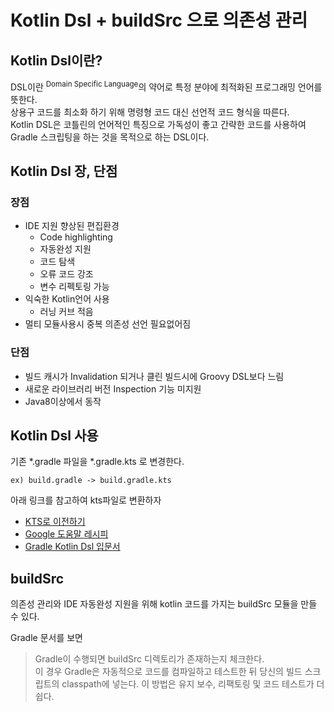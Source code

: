 # Kotlin Dsl + buildSrc 으로 의존성 관리

## Kotlin Dsl이란?
DSL이란 <sup>Domain Specific Language</sup>의 약어로 특정 분야에 최적화된 프로그래밍 언어를 뜻한다.   
상용구 코드를 최소화 하기 위해 명령형 코드 대신 선언적 코드 형식을 따른다.  
Kotlin DSL은 코틀린의 언어적인 특징으로 가독성이 좋고 간략한 코드를 사용하여 Gradle 스크립팅을 하는 것을 목적으로 하는 DSL이다.  

## Kotlin Dsl 장, 단점
### 장점
- IDE 지원 향상된 편집환경
    - Code highlighting
    - 자동완성 지원
    - 코드 탐색
    - 오류 코드 강조
    - 변수 리펙토링 가능
- 익숙한 Kotlin언어 사용
    - 러닝 커브 적음
- 멀티 모듈사용시 중복 의존성 선언 필요없어짐

### 단점 
- 빌드 캐시가 Invalidation 되거나 클린 빌드시에 Groovy DSL보다 느림
- 새로운 라이브러리 버전 Inspection 기능 미지원
- Java8이상에서 동작


## Kotlin Dsl 사용
기존 *.gradle 파일을 *.gradle.kts 로 변경한다.
```
ex) build.gradle -> build.gradle.kts
```  

아래 링크를 참고하여 kts파일로 변환하자    
- [KTS로 이전하기](https://developer.android.com/studio/build/migrate-to-kts)  
- [Google 도움말 레시피](https://developer.android.com/studio/build/gradle-tips)
- [Gradle Kotlin Dsl 입문서](https://docs.gradle.org/current/userguide/kotlin_dsl.html)

## buildSrc
의존성 관리와 IDE 자동완성 지원을 위해 kotlin 코드를 가지는 buildSrc 모듈을 만들 수 있다. 

Gradle 문서를 보면  
> Gradle이 수행되면 buildSrc 디렉토리가 존재하는지 체크한다.   
> 이 경우 Gradle은 자동적으로 코드를 컴파일하고 테스트한 뒤 당신의 빌드 스크립트의 classpath에 넣는다.
> 이 방법은 유지 보수, 리팩토링 및 코드 테스트가 더 쉽다.


 


  